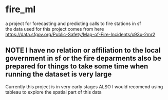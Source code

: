 # fire_ml
a project for forecasting and predicting calls to fire stations in sf  
the data used for this project comes from here https://data.sfgov.org/Public-Safety/Map-of-Fire-Incidents/x93u-2mr2

NOTE I have no relation  or  affiliation to the local government in sf or the fire deparments 
also be prepared for things to take some time when running the dataset is very large 
-----------
Currently this project is in very early stages 
ALSO I would recomend using tableau to explore the spatial part of this data 
